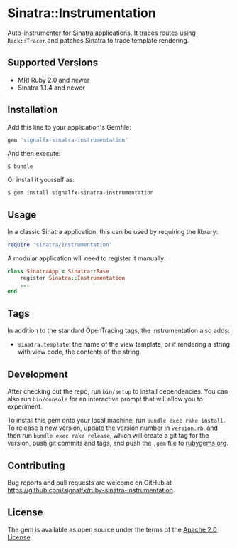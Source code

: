 # Sinatra::Instrumentation

Auto-instrumenter for Sinatra applications. It traces routes using
`Rack::Tracer` and patches Sinatra to trace template rendering.

## Supported Versions

- MRI Ruby 2.0 and newer
- Sinatra 1.1.4 and newer

## Installation

Add this line to your application's Gemfile:

```ruby
gem 'signalfx-sinatra-instrumentation'
```

And then execute:

    $ bundle

Or install it yourself as:

    $ gem install signalfx-sinatra-instrumentation

## Usage

In a classic Sinatra application, this can be used by requiring the library:

```ruby
require 'sinatra/instrumentation'
```

A modular application will need to register it manually:

```ruby
class SinatraApp < Sinatra::Base
    register Sinatra::Instrumentation
    ...
end
```

## Tags

In addition to the standard OpenTracing tags, the instrumentation also adds:
- `sinatra.template`: the name of the view template, or if rendering a string with view code, the contents of the string.

## Development

After checking out the repo, run `bin/setup` to install dependencies. You can also run `bin/console` for an interactive prompt that will allow you to experiment.

To install this gem onto your local machine, run `bundle exec rake install`. To release a new version, update the version number in `version.rb`, and then run `bundle exec rake release`, which will create a git tag for the version, push git commits and tags, and push the `.gem` file to [rubygems.org](https://rubygems.org).

## Contributing

Bug reports and pull requests are welcome on GitHub at https://github.com/signalfx/ruby-sinatra-instrumentation.

## License

The gem is available as open source under the terms of the [Apache 2.0 License](https://opensource.org/licenses/Apache-2.0).
